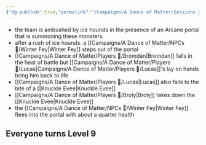 ```yaml
---
{"dg-publish":true,"permalink":"/Campaigns/A Dance of Matter/Sessions 📝/Session 1016/"}
---
```



- the team is ambushed by ice hounds in the presence of an Arcane portal that is summoning these monsters.
- after a rush of ice hounds. a [[Campaigns/A Dance of Matter/NPCs 🤖/Winter Fey\|Winter Fey]] steps out of the portal
- [[Campaigns/A Dance of Matter/Players 👤/Bromdan\|Bromdan]] falls in the heat of battle but [[Campaigns/A Dance of Matter/Players 👤/Lucas\|Campaigns/A Dance of Matter/Players 👤/Lucas]]'s lay on hands bring him back to life
- [[Campaigns/A Dance of Matter/Players 👤/Lucas\|Lucas]] also falls to the bite of a [[Knuckle Evee\|Knuckle Evee]] 
- [[Campaigns/A Dance of Matter/Players 👤/Broly\|Broly]] takes down the [[Knuckle Evee\|Knuckle Evee]]  
- the [[Campaigns/A Dance of Matter/NPCs 🤖/Winter Fey\|Winter Fey]] flees into the portal with about a quarter health

## Everyone turns Level 9
